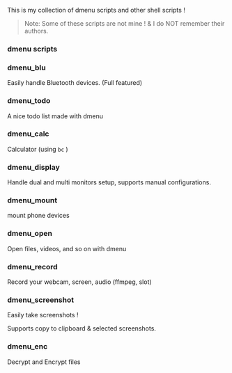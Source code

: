 This is my collection of dmenu scripts and other shell scripts !

> Note: Some of these scripts are not mine ! & I do NOT remember their authors.

### dmenu scripts

### dmenu_blu

Easily handle Bluetooth devices. (Full featured)

### dmenu_todo

A nice todo list made with dmenu

### dmenu_calc

Calculator (using `bc` )

### dmenu_display

Handle dual and multi monitors setup, supports manual configurations. 

### dmenu_mount

mount phone devices

### dmenu_open

Open files, videos, and so on with dmenu

### dmenu_record

Record your webcam, screen, audio (ffmpeg, slot)

### dmenu_screenshot 

Easily take screenshots !

Supports copy to clipboard & selected screenshots.

### dmenu_enc

Decrypt and Encrypt files


